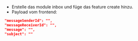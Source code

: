 - Erstelle das module inbox und füge das feature create hinzu.
- Payload vom frontend:
```json
"messageSenderId": "",
"messageReceiverId": "",
"message": "",
"subject": ""
```

